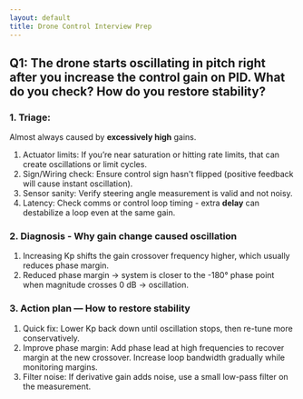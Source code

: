 ```yaml
---
layout: default
title: Drone Control Interview Prep
---
```


## Q1: The drone starts oscillating in pitch right after you increase the control gain on PID. What do you check? How do you restore stability?

### 1. Triage:
Almost always caused by **excessively high** gains.
1. Actuator limits: If you’re near saturation or hitting rate limits, that can create oscillations or limit cycles.
2. Sign/Wiring check: Ensure control sign hasn't flipped (positive feedback will cause instant oscillation).
3. Sensor sanity: Verify steering angle measurement is valid and not noisy.
4. Latency: Check comms or control loop timing - extra **delay** can destabilize a loop even at the same gain.

### 2. Diagnosis - Why gain change caused oscillation
1. Increasing Kp shifts the gain crossover frequency higher, which usually reduces phase margin.
2. Reduced phase margin → system is closer to the -180° phase point when magnitude crosses 0 dB → oscillation.

### 3. Action plan — How to restore stability
1. Quick fix: Lower Kp back down until oscillation stops, then re-tune more conservatively.
2. Improve phase margin: Add phase lead at high frequencies to recover margin at the new crossover. Increase loop bandwidth gradually while monitoring margins.
3. Filter noise: If derivative gain adds noise, use a small low-pass filter on the measurement.










